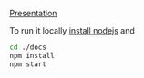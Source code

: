 [Presentation](https://github.2rioffice.com/pages/barys/ltk-props-testing/)

To run it locally [install nodejs](http://nodejs.org/) and  
```bash
cd ./docs
npm install
npm start
```